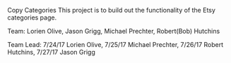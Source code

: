 Copy Categories
This project is to build out the functionality of the Etsy categories page.

Team:
Lorien Olive,
Jason Grigg,
Michael Prechter,
Robert(Bob) Hutchins

Team Lead:
7/24/17 Lorien Olive,
7/25/17 Michael Prechter,
7/26/17 Robert Hutchins,
7/27/17 Jason Grigg
